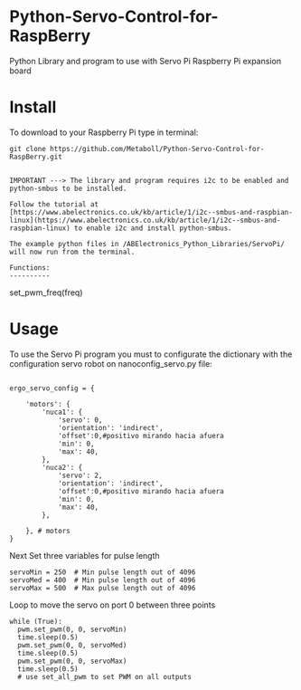 Python-Servo-Control-for-RaspBerry
=====

Python Library and program to use with Servo Pi Raspberry Pi expansion board 

Install
====

To download to your Raspberry Pi type in terminal: 

```
git clone https://github.com/Metaboll/Python-Servo-Control-for-RaspBerry.git
```
```

IMPORTANT ---> The library and program requires i2c to be enabled and python-smbus to be installed.

Follow the tutorial at [https://www.abelectronics.co.uk/kb/article/1/i2c--smbus-and-raspbian-linux](https://www.abelectronics.co.uk/kb/article/1/i2c--smbus-and-raspbian-linux) to enable i2c and install python-smbus.

The example python files in /ABElectronics_Python_Libraries/ServoPi/ will now run from the terminal.

Functions:
----------

```
set_pwm_freq(freq) 

Usage
====

To use the Servo Pi program you must to configurate the dictionary with the configuration servo robot on nanoconfig_servo.py file:
```

ergo_servo_config = {
    
    'motors': {
        'nuca1': {
            'servo': 0,
            'orientation': 'indirect',
            'offset':0,#positivo mirando hacia afuera
            'min': 0,
            'max': 40,	
        },
        'nuca2': {
            'servo': 2,
            'orientation': 'indirect',
            'offset':0,#positivo mirando hacia afuera
            'min': 0,
            'max': 40,	
        },

    }, # motors
}
```
Next
Set three variables for pulse length
```
servoMin = 250  # Min pulse length out of 4096
servoMed = 400  # Min pulse length out of 4096
servoMax = 500  # Max pulse length out of 4096
```
Loop to move the servo on port 0 between three points
```
while (True):
  pwm.set_pwm(0, 0, servoMin)
  time.sleep(0.5)
  pwm.set_pwm(0, 0, servoMed)
  time.sleep(0.5)
  pwm.set_pwm(0, 0, servoMax)
  time.sleep(0.5)
  # use set_all_pwm to set PWM on all outputs
```
